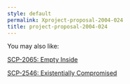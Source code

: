 ```yaml
---
style: default
permalink: Xproject-proposal-2004-024
title: project-proposal-2004-024
---
```

You may also like:

[SCP-2065: Empty Inside](http://scp-wiki.net/scp-2065)

[SCP-2546: Existentially Compromised](http://scp-wiki.net/scp-2546)
